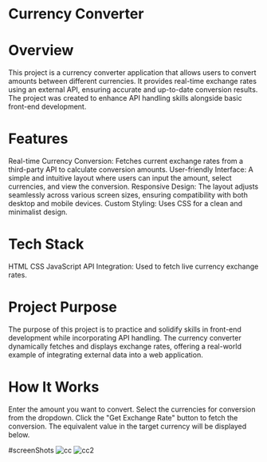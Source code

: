# Currency Converter

# Overview
This project is a currency converter application that allows users to convert amounts between different currencies. It provides real-time exchange rates using an external API, ensuring accurate and up-to-date conversion results. The project was created to enhance API handling skills alongside basic front-end development.

# Features
Real-time Currency Conversion: Fetches current exchange rates from a third-party API to calculate conversion amounts.
User-friendly Interface: A simple and intuitive layout where users can input the amount, select currencies, and view the conversion.
Responsive Design: The layout adjusts seamlessly across various screen sizes, ensuring compatibility with both desktop and mobile devices.
Custom Styling: Uses CSS for a clean and minimalist design.

# Tech Stack
HTML
CSS
JavaScript
API Integration: Used to fetch live currency exchange rates.

# Project Purpose
The purpose of this project is to practice and solidify skills in front-end development while incorporating API handling. The currency converter dynamically fetches and displays exchange rates, offering a real-world example of integrating external data into a web application.

# How It Works
Enter the amount you want to convert.
Select the currencies for conversion from the dropdown.
Click the "Get Exchange Rate" button to fetch the conversion.
The equivalent value in the target currency will be displayed below.

#screenShots
![cc](https://github.com/user-attachments/assets/ce9c3eae-2105-4c72-8fa7-3cad349f7121)
![cc2](https://github.com/user-attachments/assets/ff5e9178-d5a7-4099-a888-f0aa99aa8634)
